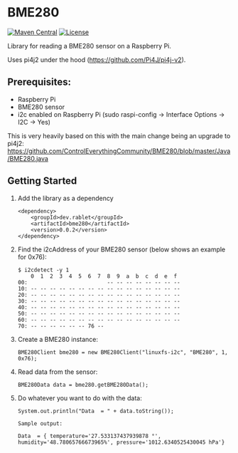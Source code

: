 # BME280

[![Maven Central](https://maven-badges.herokuapp.com/maven-central/dev.rablet/bme280/badge.svg)](https://maven-badges.herokuapp.com/maven-central/dev.rablet/bme280)
[![License](https://img.shields.io/github/license/rablet/bme280)](http://www.apache.org/licenses/LICENSE-2.0)

Library for reading a BME280 sensor on a Raspberry Pi.

Uses pi4j2 under the hood (https://github.com/Pi4J/pi4j-v2).

## Prerequisites:

- Raspberry Pi
- BME280 sensor
- i2c enabled on Raspberry Pi (sudo raspi-config -> Interface Options -> I2C -> Yes)

This is very heavily based on this with the main change being an upgrade to pi4j2: https://github.com/ControlEverythingCommunity/BME280/blob/master/Java/BME280.java

## Getting Started

1.  Add the library as a dependency

        <dependency>
            <groupId>dev.rablet</groupId>
            <artifactId>bme280</artifactId>
            <version>0.0.2</version>
        </dependency>

2.  Find the i2cAddress of your BME280 sensor (below shows an example for 0x76):

        $ i2cdetect -y 1
            0  1  2  3  4  5  6  7  8  9  a  b  c  d  e  f
        00:                         -- -- -- -- -- -- -- --
        10: -- -- -- -- -- -- -- -- -- -- -- -- -- -- -- --
        20: -- -- -- -- -- -- -- -- -- -- -- -- -- -- -- --
        30: -- -- -- -- -- -- -- -- -- -- -- -- -- -- -- --
        40: -- -- -- -- -- -- -- -- -- -- -- -- -- -- -- --
        50: -- -- -- -- -- -- -- -- -- -- -- -- -- -- -- --
        60: -- -- -- -- -- -- -- -- -- -- -- -- -- -- -- --
        70: -- -- -- -- -- -- 76 --

3.  Create a BME280 instance:

        BME280Client bme280 = new BME280Client("linuxfs-i2c", "BME280", 1, 0x76);

4.  Read data from the sensor:

        BME280Data data = bme280.getBME280Data();

5.  Do whatever you want to do with the data:

        System.out.println("Data  = " + data.toString());

        Sample output:

        Data  = { temperature='27.533137437939878 °', humidity='48.78065766673965%', pressure='1012.6340525430045 hPa'}
